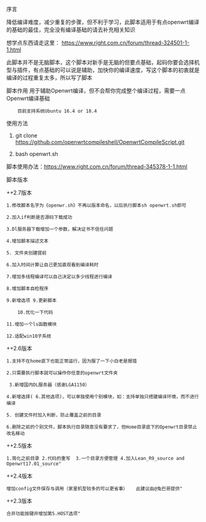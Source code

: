 序言

  降低编译难度，减少重复的步骤，但不利于学习，此脚本适用于有点openwrt编译的基础的最佳，完全没有编译基础的请去补充相关知识 
          
 想学点东西请走这里： https://www.right.com.cn/forum/thread-324501-1-1.html
          
 此脚本并不是无脑脚本，这个脚本对新手是无脑的但要点基础，起码你要会选择机型与插件，有点基础的可以说是辅助，加快你的编译速度，写这个脚本的初衷就是编译的过程重复太多，所以写了脚本         

脚本作用
		用于辅助Openwrt编译，但不会帮你完成整个编译过程，需要一点Openwrt编译基础


		目前支持系统Ubuntu 16.4 or 18.4

使用方法
 1. git clone https://github.com/openwrtcompileshell/OpenwrtCompileScript.git
  
 2. bash openwrt.sh




脚本使用办法：https://www.right.com.cn/forum/thread-345378-1-1.html



脚本版本


++2.7版本

  	1.修改脚本名字为《openwr.sh》不再以版本命名，以后执行脚本sh openwrt.sh即可
  
  	2.加入if判断是否源码下载成功
  
  	3.Dl服务器下载增加一个参数，解决证书不信任问题
  
  	4.增加脚本描述文本
  
 	5. 文件夹创建提前
  
  	6.加入时间计算让自己更加直观看到编译耗时

  	7.增加多线程编译可以自己决定以多少线程进行编译

  	8.增加脚本自检程序

  	9.新增选项 9.更新脚本
    
    	10.优化一下代码

	11.增加一个ls函数模块
    
    12.适配win10子系统

++2.6版本

  	1.支持不在home底下也能正常运行，因为服了一下小白老是报错
  
  	2.只需要执行脚本就可以操作你任意的openwrt文件夹
  
 	 3.新增国内DL服务器（感谢LGA1150）
  
  	4.新增选择( 6.其他选项)，可以单独使用个别模块，如：支持单独只搭建编译环境，而不进行编译
  
  	5. 创建文件时加入判断，防止覆盖之前的目录
  
  	6.删除之前的个别文件，脚本执行目录随意没有要求了，但Home目录底下的Openwrt目录禁止改名移动 


++2.5版本

  	1.简化之前目录 2.代码的重写  3.一个目录方便管理 4.加入Lean_R9_source and Openwrt17.01_source"


++2.4版本

  	增加config文件保存与调用（家里机型较多的可以更省事）   此建议由@兔巴哥提供"


++2.3版本

  	合并功能按键并增加第5.HOST选项"
